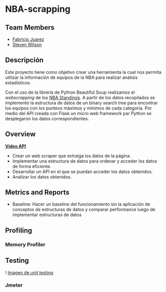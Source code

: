 # NBA-scrapping

## Team Members
- [Fabricio Juarez](https://github.com/fabricio63)
- [Steven Wilson](https://github.com/StevenWilson121)

## Descripción
Este proyecto tiene como objetivo crear una herramienta la cual nos permita utilizar la información de equipos de la NBA para realizar análisis estadísticos. 

Con el uso de la librería de Python Beautiful Soup realizamos el *webscrapping* de los [NBA Standings](https://www.basketball-reference.com/leagues/NBA_2020_standings.html). A partir de los datos recopilados se implementó la estructura de datos de un binary search tree para encontrar los equipos con los punteos máximos y mínimos de cada categoría. Por medio del API creada con Flask un micro web framework par Python se desplegaron los datos correspondientes. 

## Overview
[**Video API**](https://github.com/fabricio63/NBA-scrapping/blob/master/2020-04-15-05-42-14.mp4)
- Crear un web scraper que extraiga los datos de la página.
- Implementar una estructura de datos para ordenar y acceder los datos de forma eficiente.
- Desarrollar un API en el que se puedan acceder los datos obtenidos.
- Analizar los datos obtenidos.

## Metrics and Reports 
- Baseline: Hacer un baseline del funcionamiento sin la aplicación de conceptos de estructuras de datos y comparar performance luego de implementar estructuras de datos

## Profiling
### Memory Profiler

## Testing
! [Imagen de unit testing](https://github.com/fabricio63/NBA-scrapping/blob/master/images/unit.png)
### Jmeter


